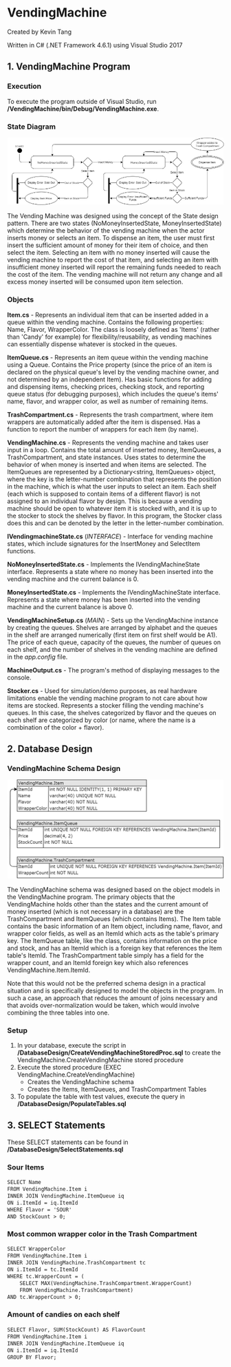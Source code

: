 # VendingMachine
Created by Kevin Tang

Written in C# (.NET Framework 4.6.1) using Visual Studio 2017

## 1. VendingMachine Program

### Execution

To execute the program outside of Visual Studio, run **/VendingMachine/bin/Debug/VendingMachine.exe**.

### State Diagram
![VendingMachine_StateDiagram](/VendingMachine_StateDiagram.jpg)

The Vending Machine was designed using the concept of the State design pattern. There are two states (NoMoneyInsertedState, MoneyInsertedState) which determine the behavior of the 
vending machine when the actor inserts money or selects an item. To dispense an item, the user must first insert the sufficient amount of money for their item of choice, and then select 
the item. Selecting an item with no money inserted will cause the vending machine to report the cost of that item, and selecting an item with insufficient money inserted will report the 
remaining funds needed to reach the cost of the item. The vending machine will not return any change and all excess money inserted will be consumed upon item selection.

### Objects

**Item.cs** - Represents an individual item that can be inserted added in a queue within the vending machine. Contains the following properties: Name, Flavor, WrapperColor. The class is 
loosely defined as 'Items' (rather than 'Candy' for example) for flexibility/reusability, as vending machines can essentially dispense whatever is stocked in the queues.

**ItemQueue.cs** - Represents an item queue within the vending machine using a Queue<Item>. Contains the Price property (since the price of an item is declared on the physical queue's 
level by the vending machine owner, and not determined by an independent Item). Has basic functions for adding and dispensing items, checking prices, checking stock, and reporting queue 
status (for debugging purposes), which includes the queue's items' name, flavor, and wrapper color, as well as number of remaining items.

**TrashCompartment.cs** - Represents the trash compartment, where item wrappers are automatically added after the item is dispensed. Has a function to report the number of wrappers for 
each item (by name).

**VendingMachine.cs** - Represents the vending machine and takes user input in a loop. Contains the total amount of inserted money, ItemQueues, a TrashCompartment, and state instances. 
Uses states to determine the behavior of when money is inserted and when items are selected. The ItemQueues are represented by a Dictionary<string, ItemQueues> object, where the key is 
the letter-number combination that represents the position in the machine, which is what the user inputs to select an item. Each shelf (each which is supposed to contain items of a 
different flavor) is not assigned to an individual flavor by design. This is because a vending machine should be open to whatever item it is stocked with, and it is up to the stocker to 
stock the shelves by flavor. In this program, the Stocker class does this and can be denoted by the letter in the letter-number combination.

**IVendingmachineState.cs** (*INTERFACE*) - Interface for vending machine states, which include signatures for the InsertMoney and SelectItem functions.

**NoMoneyInsertedState.cs** - Implements the IVendingMachineState interface. Represents a state where no money has been inserted into the vending machine and the current balance is 0.

**MoneyInsertedState.cs** - Implements the IVendingMachineState interface. Represents a state where money has been inserted into the vending machine and the current balance is above 0.

**VendingMachineSetup.cs** (*MAIN*) - Sets up the VendingMachine instance by creating the queues. Shelves are arranged by alphabet and the queues in the shelf are arranged numerically 
(first item on first shelf would be A1). The price of each queue, capacity of the queues, the number of queues on each shelf, and the number of shelves in the vending machine are defined 
in the *app.config* file.

**MachineOutput.cs** - The program's method of displaying messages to the console.

**Stocker.cs** - Used for simulation/demo purposes, as real hardware limitations enable the vending machine program to not care about how items are stocked. Represents a stocker filling 
the vending machine's queues. In this case, the shelves categorized by flavor and the queues on each shelf are categorized by color (or name, where the name is a combination of the 
color + flavor). 


## 2. Database Design

### VendingMachine Schema Design
![VendingMachine_Schema](/DatabaseDesign/VendingMachine_Schema.jpg)

The VendingMachine schema was designed based on the object models in the VendingMachine program. The primary objects that the VendingMachine holds other than the states and the current 
amount of money inserted (which is not necessary in a database) are the TrashCompartment and ItemQueues (which contains Items). The Item table contains the basic information of an Item 
object, including name, flavor, and wrapper color fields, as well as an ItemId which acts as the table's primary key. The ItemQueue table, like the class, contains information on the price 
and stock, and has an ItemId which is a foreign key that references the Item table's ItemId. The TrashCompartment table simply has a field for the wrapper count, and an ItemId foreign key 
which also references VendingMachine.Item.ItemId. 

Note that this would not be the preferred schema design in a practical situation and is specifically designed to model the objects in the program. In such a case, an approach that reduces 
the amount of joins necessary and that avoids over-normalization would be taken, which would involve combining the three tables into one.

### Setup

1. In your database, execute the script in **/DatabaseDesign/CreateVendingMachineStoredProc.sql** to create the VendingMachine.CreateVendingMachine stored procedure
2. Execute the stored procedure (EXEC VendingMachine.CreateVendingMachine)
	- Creates the VendingMachine schema
	- Creates the Items, ItemQueues, and TrashCompartment Tables
3. To populate the table with test values, execute the query in **/DatabaseDesign/PopulateTables.sql**

## 3. SELECT Statements

These SELECT statements can be found in **/DatabaseDesign/SelectStatements.sql**

### Sour Items
```
SELECT Name
FROM VendingMachine.Item i
INNER JOIN VendingMachine.ItemQueue iq
ON i.ItemId = iq.ItemId
WHERE Flavor = 'SOUR'
AND StockCount > 0;
```

### Most common wrapper color in the Trash Compartment
```
SELECT WrapperColor
FROM VendingMachine.Item i
INNER JOIN VendingMachine.TrashCompartment tc
ON i.ItemId = tc.ItemId
WHERE tc.WrapperCount = (
	SELECT MAX(VendingMachine.TrashCompartment.WrapperCount) 	
	FROM VendingMachine.TrashCompartment)	
AND tc.WrapperCount > 0;
```

### Amount of candies on each shelf
```
SELECT Flavor, SUM(StockCount) AS FlavorCount
FROM VendingMachine.Item i
INNER JOIN VendingMachine.ItemQueue iq
ON i.ItemId = iq.ItemId
GROUP BY Flavor;
```
